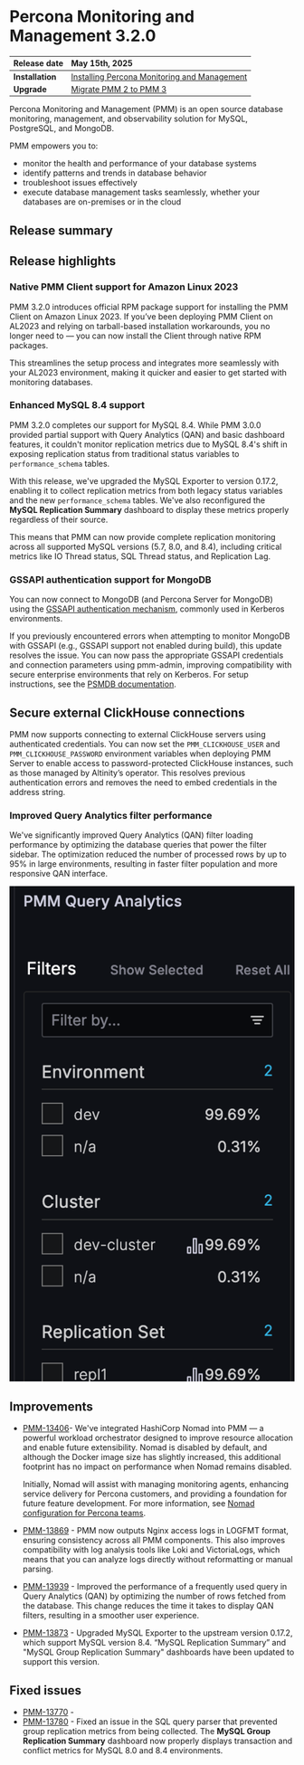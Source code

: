 # Percona Monitoring and Management 3.2.0 

| **Release date** | May 15th, 2025                                                                                  |
| ----------------- | :---------------------------------------------------------------------------------------------- |
| **Installation** | [Installing Percona Monitoring and Management](../quickstart/quickstart.md) |
| **Upgrade**| [Migrate PMM 2 to PMM 3](../pmm-upgrade/migrating_from_pmm_2.md)

Percona Monitoring and Management (PMM) is an open source database monitoring, management, and observability solution for MySQL, PostgreSQL, and MongoDB.

PMM empowers you to: 

- monitor the health and performance of your database systems
- identify patterns and trends in database behavior
- troubleshoot issues effectively
- execute database management tasks seamlessly, whether your databases are on-premises or in the cloud

## Release summary

## Release highlights

### Native PMM Client support for Amazon Linux 2023
PMM 3.2.0 introduces official RPM package support for installing the PMM Client on Amazon Linux 2023. If you’ve been deploying PMM Client on AL2023 and relying on tarball-based installation workarounds, you no longer need to — you can now install the Client through native RPM packages.

This streamlines the setup process and integrates more seamlessly with your AL2023 environment, making it quicker and easier to get started with monitoring databases.

### Enhanced MySQL 8.4 support

PMM 3.2.0 completes our support for MySQL 8.4. While PMM 3.0.0 provided partial support with Query Analytics (QAN) and basic dashboard features, it couldn't monitor replication metrics due to MySQL 8.4's shift in exposing replication status from traditional status variables to `performance_schema` tables.

With this release, we've upgraded the MySQL Exporter to version 0.17.2, enabling it to collect replication metrics from both legacy status variables and the new `performance_schema` tables. We've also reconfigured the **MySQL Replication Summary** dashboard to display these metrics properly regardless of their source.

This means that PMM can now provide complete replication monitoring across all supported MySQL versions (5.7, 8.0, and 8.4), including critical metrics like IO Thread status, SQL Thread status, and Replication Lag.

### GSSAPI authentication support for MongoDB
You can now connect to MongoDB (and Percona Server for MongoDB) using the [GSSAPI authentication mechanism](https://www.mongodb.com/docs/manual/tutorial/control-access-to-mongodb-with-kerberos-authentication/), commonly used in Kerberos environments.

If you previously encountered errors when attempting to monitor MongoDB with GSSAPI (e.g., GSSAPI support not enabled during build), this update resolves the issue. You can now pass the appropriate GSSAPI credentials and connection parameters using pmm-admin, improving compatibility with secure enterprise environments that rely on Kerberos. For setup instructions, see the [PSMDB documentation](https://docs.percona.com/percona-server-for-mongodb/8.0/).

##  Secure external ClickHouse connections 
PMM now supports connecting to external ClickHouse servers using authenticated credentials. You can now set the `PMM_CLICKHOUSE_USER` and `PMM_CLICKHOUSE_PASSWORD` environment variables when deploying PMM Server to enable access to password-protected ClickHouse instances, such as those managed by Altinity’s operator. This resolves previous authentication errors and removes the need to embed credentials in the address string.

### Improved Query Analytics filter performance
We've significantly improved Query Analytics (QAN) filter loading performance by optimizing the database queries that power the filter sidebar. The optimization reduced the number of processed rows by up to 95% in large environments, resulting in faster filter population and more responsive QAN interface.

![QAN filters](../images/QAN_filters.png)





## Improvements

- [PMM-13406](https://perconadev.atlassian.net/browse/PMM-13869)- We've integrated HashiCorp Nomad into PMM — a powerful workload orchestrator designed to improve resource allocation and enable future extensibility.
Nomad is disabled by default, and although the Docker image size has slightly increased, this additional footprint has no impact on performance when Nomad remains disabled.

    Initially, Nomad will assist with managing monitoring agents, enhancing service delivery for Percona customers, and providing a foundation for future feature development. For more information, see [Nomad configuration for Percona teams](../reference/nomad.md). 

- [PMM-13869](https://perconadev.atlassian.net/browse/PMM-13869) - PMM now outputs Nginx access logs in LOGFMT format, ensuring consistency across all PMM components. This also improves compatibility with log analysis tools like Loki and VictoriaLogs, which means that you can analyze logs directly without reformatting or manual parsing.

- [PMM-13939](https://perconadev.atlassian.net/browse/PMM-13939) - Improved the performance of a frequently used query in Query Analytics (QAN) by optimizing the number of rows fetched from the database. This change reduces the time it takes to display QAN filters, resulting in a smoother user experience.

- [PMM-13873](https://perconadev.atlassian.net/browse/PMM-13873) - Upgraded MySQL Exporter to the upstream version 0.17.2, which support MySQL version 8.4. “MySQL Replication Summary” and "MySQL Group Replication Summary" dashboards have been updated to support this version.

## Fixed issues

- [PMM-13770](https://perconadev.atlassian.net/browse/PMM-13770) - 
- [PMM-13780](https://perconadev.atlassian.net/browse/PMM-13780) - Fixed an issue in the SQL query parser that prevented group replication metrics from being collected. The **MySQL Group Replication Summary** dashboard now properly displays transaction and conflict metrics for MySQL 8.0 and 8.4 environments.
